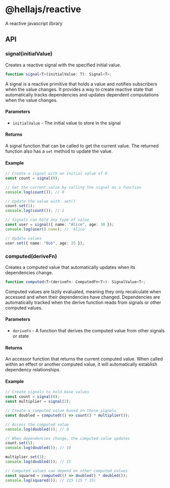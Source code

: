 # @hellajs/reactive

A reactive javascript library

## API

### signal(initialValue)

Creates a reactive signal with the specified initial value.

```ts
function signal<T>(initialValue: T): Signal<T>;
```

A signal is a reactive primitive that holds a value and notifies subscribers when the value changes. It provides a way to create reactive state that automatically tracks dependencies and updates dependent computations when the value changes.

#### Parameters

- `initialValue` - The initial value to store in the signal

#### Returns

A signal function that can be called to get the current value. The returned function also has a `set` method to update the value.

#### Example

```ts
// Create a signal with an initial value of 0
const count = signal(0);

// Get the current value by calling the signal as a function
console.log(count()); // 0

// Update the value with .set()
count.set(1);
console.log(count()); // 1

// Signals can hold any type of value
const user = signal({ name: "Alice", age: 30 });
console.log(user().name); // 'Alice'

// Update values
user.set({ name: "Bob", age: 25 });
```

### computed(deriveFn)

Creates a computed value that automatically updates when its dependencies change.

```ts
function computed<T>(deriveFn: ComputedFn<T>): SignalValue<T>;
```

Computed values are lazily evaluated, meaning they only recalculate when accessed and when their dependencies have changed. Dependencies are automatically tracked when the derive function reads from signals or other computed values.

#### Parameters

- `deriveFn` - A function that derives the computed value from other signals or state

#### Returns

An accessor function that returns the current computed value. When called within an effect or another computed value, it will automatically establish dependency relationships.

#### Example

```ts
// Create signals to hold base values
const count = signal(0);
const multiplier = signal(2);

// Create a computed value based on these signals
const doubled = computed(() => count() * multiplier());

// Access the computed value
console.log(doubled()); // 0

// When dependencies change, the computed value updates
count.set(5);
console.log(doubled()); // 10

multiplier.set(3);
console.log(doubled()); // 15

// Computed values can depend on other computed values
const squared = computed(() => doubled() * doubled());
console.log(squared()); // 225 (15 * 15)
```
